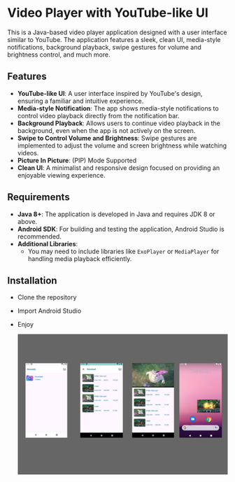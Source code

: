 # Video Player with YouTube-like UI

This is a Java-based video player application designed with a user interface similar to YouTube. The application features a sleek, clean UI, media-style notifications, background playback, swipe gestures for volume and brightness control, and much more. 

## Features

- **YouTube-like UI**: A user interface inspired by YouTube's design, ensuring a familiar and intuitive experience.
- **Media-style Notification**: The app shows media-style notifications to control video playback directly from the notification bar.
- **Background Playback**: Allows users to continue video playback in the background, even when the app is not actively on the screen.
- **Swipe to Control Volume and Brightness**: Swipe gestures are implemented to adjust the volume and screen brightness while watching videos.
- **Picture In Picture**: (PIP) Mode Supported
- **Clean UI**: A minimalist and responsive design focused on providing an enjoyable viewing experience.

## Requirements

- **Java 8+**: The application is developed in Java and requires JDK 8 or above.
- **Android SDK**: For building and testing the application, Android Studio is recommended.
- **Additional Libraries**: 
  - You may need to include libraries like `ExoPlayer` or `MediaPlayer` for handling media playback efficiently.

## Installation

- Clone the repository


- Import Android Studio 

- Enjoy


  ![Video Player Screenshot](vp.jpg)

